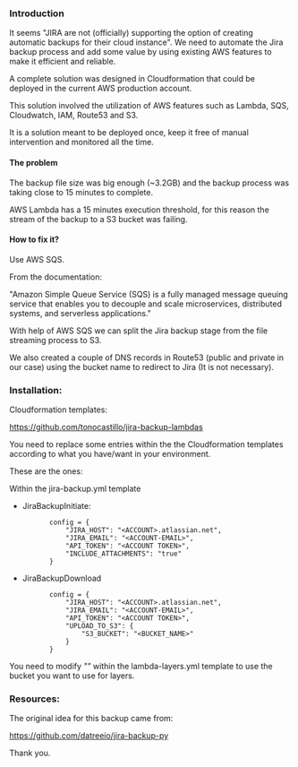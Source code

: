 

### Introduction
It seems "JIRA are not (officially) supporting the option of creating automatic backups for their cloud instance".
We need to automate the Jira backup process and add some value by using existing AWS features to make it efficient and reliable.

A complete solution was designed in Cloudformation that could be deployed in the current AWS production account.

This solution involved the utilization of AWS features such as Lambda, SQS, Cloudwatch, IAM, Route53 and S3.

It is a solution meant to be deployed once, keep it free of manual intervention and monitored all the time.

#### The problem
The backup file size was big enough (~3.2GB) and the backup process was taking close to 15 minutes to complete.

AWS Lambda has a 15 minutes execution threshold, for this reason the stream of the backup to a S3 bucket was failing.

#### How to fix it?
Use AWS SQS.

From the documentation:

"Amazon Simple Queue Service (SQS) is a fully managed message queuing service that enables you to decouple and scale microservices, distributed systems, and serverless applications."

With help of AWS SQS we can split the Jira backup stage from the file streaming process to S3.

We also created a couple of DNS records in Route53 (public and private in our case) using the bucket name to redirect to Jira (It is not necessary). 


### Installation:


Cloudformation templates:

https://github.com/tonocastillo/jira-backup-lambdas

You need to replace some entries within the the Cloudformation templates according to what you have/want in your environment.

These are the ones:

Within the jira-backup.yml template

- JiraBackupInitiate:
```
          config = {
              "JIRA_HOST": "<ACCOUNT>.atlassian.net",
              "JIRA_EMAIL": "<ACCOUNT-EMAIL>",
              "API_TOKEN": "<ACCOUNT TOKEN>",
              "INCLUDE_ATTACHMENTS": "true"
          }
```
- JiraBackupDownload
```
          config = {
              "JIRA_HOST": "<ACCOUNT>.atlassian.net",
              "JIRA_EMAIL": "<ACCOUNT-EMAIL>",
              "API_TOKEN": "<ACCOUNT TOKEN>",
              "UPLOAD_TO_S3": {
                  "S3_BUCKET": "<BUCKET_NAME>"
              }
          }
```
You need to modify *"<LAYERS-BUCKET>"* within the lambda-layers.yml template to use the bucket you want to use for layers.
  


### Resources:

The original idea for this backup came from:

https://github.com/datreeio/jira-backup-py

Thank you.
